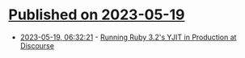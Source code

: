 # [Published on 2023-05-19](index.md)

* [2023-05-19, 06:32:21](https://lobste.rs/s/1jmos2/running_ruby_3_2_s_yjit_production_at) - [Running Ruby 3.2's YJIT in Production at Discourse](https://blog.discourse.org/2023/05/running-ruby-3-2s-yjit-in-production-at-discourse/)
